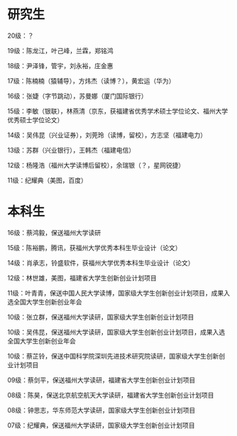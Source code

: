 # 研究生

20级：？

19级：陈龙江，叶己峰，兰霖，郑铭鸿

18级：尹泽锋，管宇，刘永裕，庄金惠

17级：陈楠楠（猿辅导），方炜杰（读博？），黄宏运（华为）

16级：张婕（字节跳动），苏曼娜（厦门国际银行）

15级：李敏（银联），林燕清（京东，获福建省优秀学术硕士学位论文、福州大学优秀硕士学位论文）

14级：吴伟昆（兴业证券），刘莞玲（读博，留校），方志坚（福建电力）

13级：苏群（兴业银行），王韩杰（福建电信）

12级：杨隆浩（福州大学读博后留校），余瑞银（？，星网锐捷）

11级：纪耀典（美图，百度）

# 本科生

16级：蔡鸿毅，保送福州大学读研

15级：陈裕鹏，腾讯，获福州大学优秀本科生毕业设计（论文）

14级：肖承志，铃盛软件，获福州大学优秀本科生毕业设计（论文）

12级：林世雄，美图，福建省大学生创新创业计划项目

11级：叶青青，保送中国人民大学读博，国家级大学生创新创业计划项目，成果入选全国大学生创新创业年会

10级：张立群，保送福州大学读研，国家级大学生创新创业计划项目

10级：吴伟昆，保送福州大学读研，国家级大学生创新创业计划项目，成果入选全国大学生创新创业年会

10级：蔡芷铃，保送中国科学院深圳先进技术研究院读研，国家级大学生创新创业计划项目

09级：蔡剑平，保送福州大学读研，福建省大学生创新创业计划项目

08级：陈昊，保送北京航空航天大学读研，福建省大学生创新创业计划项目

08级：钟思志，华东师范大学读研，国家级大学生创新创业计划项目

07级：纪耀典，保送福州大学读研，国家级大学生创新创业计划项目






